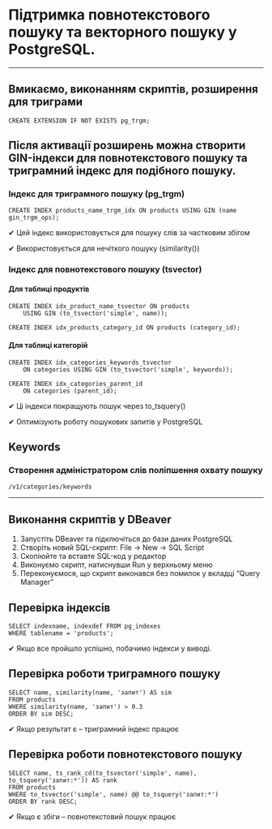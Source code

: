# Підтримка **повнотекстового пошуку та векторного пошуку** у PostgreSQL.

---

## Вмикаємо, виконанням скриптів, розширення для триграми

```CREATE EXTENSION IF NOT EXISTS pg_trgm;```

## Після активації розширень можна створити GIN-індекси для повнотекстового пошуку та триграмний індекс для подібного пошуку.

### Індекс для триграмного пошуку (pg_trgm)

```
CREATE INDEX products_name_trgm_idx ON products USING GIN (name gin_trgm_ops);
```
✔ Цей індекс використовується для пошуку слів за частковим збігом

✔ Використовується для нечіткого пошуку (similarity())


### Індекс для повнотекстового пошуку (tsvector)

#### Для таблиці продуктів

```
CREATE INDEX idx_product_name_tsvector ON products
    USING GIN (to_tsvector('simple', name));
```

```
CREATE INDEX idx_products_category_id ON products (category_id);
```

#### Для таблиці категорій

```
CREATE INDEX idx_categories_keywords_tsvector
    ON categories USING GIN (to_tsvector('simple', keywords));
```

```
CREATE INDEX idx_categories_parent_id
    ON categories (parent_id);
```
✔ Ці індекси покращують пошук через to_tsquery()

✔ Оптимізують роботу пошукових запитів у PostgreSQL

## Keywords

### Cтворення адміністратором слів поліпшення охвату пошуку 

```
/v1/categories/keywords
```

___



## Виконання скриптів у DBeaver

1. Запустіть DBeaver та підключіться до бази даних PostgreSQL
2. Створіть новий SQL-скрипт: File → New → SQL Script
3. Скопіюйте та вставте SQL-код у редактор
4. Виконуємо скрипт, натиснувши Run у верхньому меню
5. Переконуємося, що скрипт виконався без помилок у вкладці “Query Manager”

## Перевірка індексів
```
SELECT indexname, indexdef FROM pg_indexes 
WHERE tablename = 'products';
```
✔ Якщо все пройшло успішно,  побачимо індекси у виводі.

## Перевірка роботи триграмного пошуку
```
SELECT name, similarity(name, 'запит') AS sim
FROM products
WHERE similarity(name, 'запит') > 0.3
ORDER BY sim DESC;
```
✔ Якщо результат є – триграмний індекс працює

## Перевірка роботи повнотекстового пошуку
```
SELECT name, ts_rank_cd(to_tsvector('simple', name), to_tsquery('запит:*')) AS rank
FROM products
WHERE to_tsvector('simple', name) @@ to_tsquery('запит:*')
ORDER BY rank DESC;
```
✔ Якщо є збіги – повнотекстовий пошук працює
